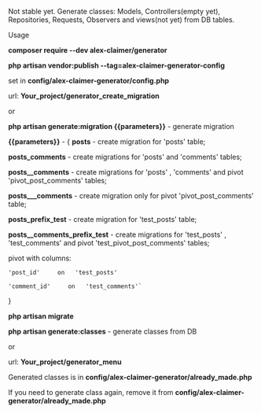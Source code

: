 Not stable yet.
Generate classes: Models, Controllers(empty yet), Repositories, Requests, Observers and views(not yet)
from DB tables.

Usage

**composer require --dev alex-claimer/generator**

**php artisan vendor:publish --tag=alex-claimer-generator-config**

set in **config/alex-claimer-generator/config.php**





url: **Your_project/generator_create_migration** 

or

**php artisan generate:migration {{parameters}}**  -  generate migration 

**{{parameters}}**  -  {
**posts** - create migration for 'posts' table;

**posts_comments** - create migrations for 'posts' and 'comments' tables;

**posts__comments** - create migrations for 'posts' , 'comments' and
pivot 'pivot_post_comments' tables;


**posts___comments** - create migration only for pivot 'pivot_post_comments' table;



**posts_prefix_test** - create migration for 'test_posts' table;

**posts__comments_prefix_test** - create migrations for 'test_posts' , 'test_comments' and
                              pivot 'test_pivot_post_comments' tables;
                                                            
pivot with columns:
  
    'post_id'     on   'test_posts' 

    'comment_id'     on   'test_comments'`                      

}

**php artisan migrate**



**php artisan generate:classes**  - generate classes from DB


or

url: **Your_project/generator_menu**

Generated classes is in **config/alex-claimer-generator/already_made.php**

If you need to generate class again, remove it from
**config/alex-claimer-generator/already_made.php**




